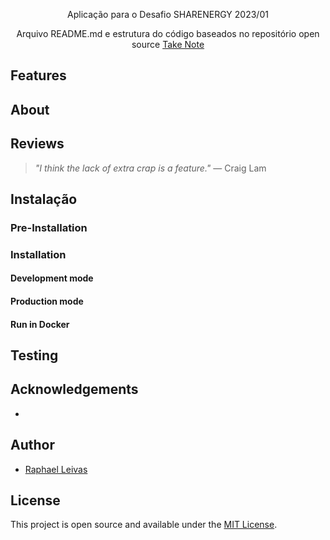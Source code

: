 <!-- <p align="center">
  <img src="./assets/logo.png">
</p> -->

<p align="center">Aplicação para o Desafio SHARENERGY 2023/01</p>

<!-- Add Print da tela Home quando estiver concluido -->
<!-- ![Screenshot](./assets/takenote-light.png) -->

<p align="center">Arquivo README.md e estrutura do código baseados no repositório open source <a href="https://github.com/taniarascia/takenote">Take Note</a></p>

## Features

<!-- - **Plain text notes** - take notes in an IDE-like environment that makes no assumptions
- **Markdown preview** - view rendered HTML -->

## About



## Reviews

> _"I think the lack of extra crap is a feature."_ — Craig Lam

## Instalação

### Pre-Installation


### Installation


#### Development mode


#### Production mode


#### Run in Docker


## Testing


## Acknowledgements

- 

## Author

- [Raphael Leivas](https://github.com/RaphaelLeivas)

## License

This project is open source and available under the [MIT License](LICENSE).